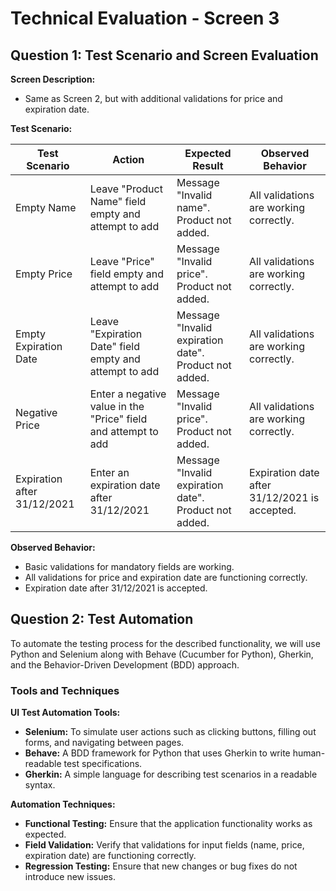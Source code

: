 # Technical Evaluation - Screen 3

## Question 1: Test Scenario and Screen Evaluation

**Screen Description:**
- Same as Screen 2, but with additional validations for price and expiration date.

**Test Scenario:**

| Test Scenario              | Action                                                      | Expected Result                                   | Observed Behavior                            |
|----------------------------|-------------------------------------------------------------|---------------------------------------------------|----------------------------------------------|
| Empty Name                 | Leave "Product Name" field empty and attempt to add         | Message "Invalid name". Product not added.        | All validations are working correctly.        |
| Empty Price                | Leave "Price" field empty and attempt to add                | Message "Invalid price". Product not added.       | All validations are working correctly.        |
| Empty Expiration Date      | Leave "Expiration Date" field empty and attempt to add      | Message "Invalid expiration date". Product not added. | All validations are working correctly.        |
| Negative Price             | Enter a negative value in the "Price" field and attempt to add | Message "Invalid price". Product not added.       | All validations are working correctly.        |
| Expiration after 31/12/2021 | Enter an expiration date after 31/12/2021                    | Message "Invalid expiration date". Product not added. | Expiration date after 31/12/2021 is accepted. |

**Observed Behavior:**
- Basic validations for mandatory fields are working.
- All validations for price and expiration date are functioning correctly.
- Expiration date after 31/12/2021 is accepted.

## Question 2: Test Automation

To automate the testing process for the described functionality, we will use Python and Selenium along with Behave (Cucumber for Python), Gherkin, and the Behavior-Driven Development (BDD) approach.

### Tools and Techniques

**UI Test Automation Tools:**

- **Selenium:** To simulate user actions such as clicking buttons, filling out forms, and navigating between pages.
- **Behave:** A BDD framework for Python that uses Gherkin to write human-readable test specifications.
- **Gherkin:** A simple language for describing test scenarios in a readable syntax.

**Automation Techniques:**

- **Functional Testing:** Ensure that the application functionality works as expected.
- **Field Validation:** Verify that validations for input fields (name, price, expiration date) are functioning correctly.
- **Regression Testing:** Ensure that new changes or bug fixes do not introduce new issues.
